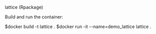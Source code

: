 lattice (Rpackage)

Build and run the container:

$docker build -t lattice .
$docker run -it --name=demo_lattice lattice .
